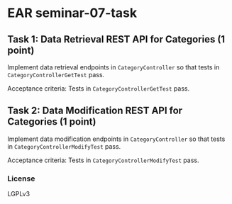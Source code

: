 # EAR seminar-07-task

## Task 1: Data Retrieval REST API for Categories (1 point)
Implement data retrieval endpoints in `CategoryController` so that tests in `CategoryControllerGetTest` pass.

Acceptance criteria: Tests in `CategoryControllerGetTest` pass.

## Task 2: Data Modification REST API for Categories (1 point)
Implement data modification endpoints in `CategoryController` so that tests in `CategoryControllerModifyTest` pass.

Acceptance criteria: Tests in `CategoryControllerModifyTest` pass.

### License
LGPLv3
